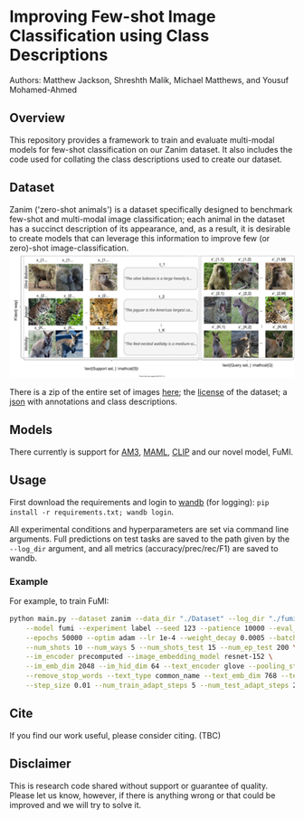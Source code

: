 # Improving Few-shot Image Classification using Class Descriptions

Authors: Matthew Jackson, Shreshth Malik, Michael Matthews, and Yousuf Mohamed-Ahmed

## Overview

This repository provides a framework to train and evaluate multi-modal models for few-shot classification on our Zanim dataset. It also includes the code used for collating the class descriptions used to create our dataset. 


## Dataset 
Zanim ('zero-shot animals') is a dataset specifically designed to benchmark few-shot and multi-modal image classification; each animal in the dataset has a succinct description of its appearance, and, as a result, it is desirable to create models that can leverage this information to improve few (or zero)-shot image-classification.
<img src="dataset-example.svg">

There is a zip of the entire set of images [here](https://drive.google.com/file/d/1ZYXk71G_DPZqrbE3Obqw7wN2b8yF0ejq/view?usp=sharing); the [license](https://drive.google.com/file/d/1_XMWVk63t5szHEuW-D5NB3Gab2c9NWX_/view?usp=sharing) of the dataset; a [json](https://drive.google.com/file/d/1Wr9ZBk3SMHFqkm_H9NYqx-Y_zJB0Cnpu/view?usp=sharing) with annotations and class descriptions.

## Models

There currently is support for [AM3](https://proceedings.neurips.cc/paper/2019/hash/d790c9e6c0b5e02c87b375e782ac01bc-Abstract.html), [MAML](https://arxiv.org/abs/1703.03400), [CLIP](https://arxiv.org/abs/2103.00020) and our novel model, FuMI.

## Usage

First download the requirements and login to [wandb](https://wandb.ai/) (for logging): `pip install -r requirements.txt; wandb login`.

All experimental conditions and hyperparameters are set via command line arguments. Full predictions on test tasks are saved to the path given by the `--log_dir` argument, and all metrics (accuracy/prec/rec/F1) are saved to wandb.

### Example

For example, to train FuMI:
```bash
python main.py --dataset zanim --data_dir "./Dataset" --log_dir "./fumi" --wandb_entity "multimodal-image-cls" \
    --model fumi --experiment label --seed 123 --patience 10000 --eval_freq 500 \
    --epochs 50000 --optim adam --lr 1e-4 --weight_decay 0.0005 --batch_size 4 \
    --num_shots 10 --num_ways 5 --num_shots_test 15 --num_ep_test 200 \
    --im_encoder precomputed --image_embedding_model resnet-152 \
    --im_emb_dim 2048 --im_hid_dim 64 --text_encoder glove --pooling_strat mean \
    --remove_stop_words --text_type common_name --text_emb_dim 768 --text_hid_dim 256 \
    --step_size 0.01 --num_train_adapt_steps 5 --num_test_adapt_steps 25
```

## Cite

If you find our work useful, please consider citing. (TBC)


## Disclaimer

This is research code shared without support or guarantee of quality. Please let us know, however, if there is anything wrong or that could be improved and we will try to solve it.

